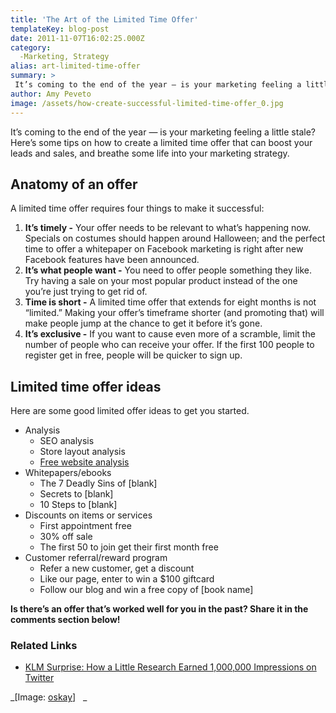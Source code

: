 ```yaml
---
title: 'The Art of the Limited Time Offer'
templateKey: blog-post
date: 2011-11-07T16:02:25.000Z
category: 
  -Marketing, Strategy
alias: art-limited-time-offer
summary: > 
 It’s coming to the end of the year — is your marketing feeling a little stale? Here’s some tips on how to create a limited time offer that can boost your leads and sales, and breathe some life into your marketing strategy.
author: Amy Peveto
image: /assets/how-create-successful-limited-time-offer_0.jpg
---
```


It’s coming to the end of the year — is your marketing feeling a little stale? Here’s some tips on how to create a limited time offer that can boost your leads and sales, and breathe some life into your marketing strategy.

Anatomy of an offer
-------------------

A limited time offer requires four things to make it successful:

1.  **It’s timely -** Your offer needs to be relevant to what’s happening now. Specials on costumes should happen around Halloween; and the perfect time to offer a whitepaper on Facebook marketing is right after new Facebook features have been announced.
2.  **It’s what people want -** You need to offer people something they like. Try having a sale on your most popular product instead of the one you’re just trying to get rid of.
3.  **Time is short -** A limited time offer that extends for eight months is not “limited.” Making your offer’s timeframe shorter (and promoting that) will make people jump at the chance to get it before it’s gone.
4.  **It’s exclusive -** If you want to cause even more of a scramble, limit the number of people who can receive your offer. If the first 100 people to register get in free, people will be quicker to sign up.

Limited time offer ideas
------------------------

Here are some good limited offer ideas to get you started.

*   Analysis
    *   SEO analysis
    *   Store layout analysis
    *   [Free website analysis](/free-website-analysis)
*   Whitepapers/ebooks
    *   The 7 Deadly Sins of \[blank\]
    *   Secrets to \[blank\]
    *   10 Steps to \[blank\]
*   Discounts on items or services
    *   First appointment free
    *   30% off sale
    *   The first 50 to join get their first month free
*   Customer referral/reward program
    *   Refer a new customer, get a discount
    *   Like our page, enter to win a $100 giftcard
    *   Follow our blog and win a free copy of \[book name\]

**Is there’s an offer that’s worked well for you in the past? Share it in the comments section below!**

### Related Links

*   [KLM Surprise: How a Little Research Earned 1,000,000 Impressions on Twitter](/2011/01/11/klm-surprise-how-little-research-earned-1000000-impressions-twitter)

_\[Image: [oskay](http://www.flickr.com/photos/oskay/1256122113/)\]   _